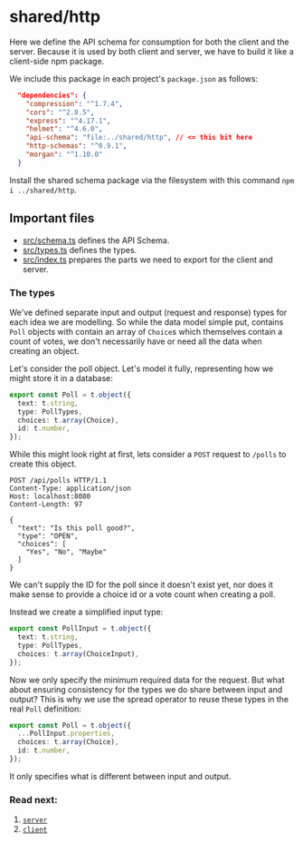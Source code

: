 # shared/http

Here we define the API schema for consumption for both the client and the server. Because it is used by both client and server, we have to build it like a client-side npm package.

We include this package in each project's `package.json` as follows:
```json
  "dependencies": {
    "compression": "^1.7.4",
    "cors": "^2.8.5",
    "express": "^4.17.1",
    "helmet": "^4.6.0",
    "api-schema": "file:../shared/http", // <= this bit here
    "http-schemas": "^0.9.1",
    "morgan": "^1.10.0"
  }
```

Install the shared schema package via the filesystem with this command `npm i ../shared/http`.

## Important files
* [src/schema.ts](https://github.com/Antman261/http-schemas-webserver-demo/blob/main/shared/http/src/schema.ts) defines the API Schema.
* [src/types.ts](https://github.com/Antman261/http-schemas-webserver-demo/blob/main/shared/http/src/types.ts) defines the types.
* [src/index.ts](https://github.com/Antman261/http-schemas-webserver-demo/blob/main/shared/http/src/index.ts) prepares the parts we need to export for the client and server.

### The types

We've defined separate input and output (request and response) types for each idea we are modelling. So while the data model simple put, contains `Poll` objects with contain an array of `Choice`s which themselves contain a count of votes, we don't necessarily have or need all the data when creating an object.

Let's consider the poll object. Let's model it fully, representing how we might store it in a database:

```ts
export const Poll = t.object({
  text: t.string,
  type: PollTypes,
  choices: t.array(Choice),
  id: t.number,
});
```

While this might look right at first, lets consider a `POST` request to `/polls` to create this object. 

``` 
POST /api/polls HTTP/1.1
Content-Type: application/json
Host: localhost:8080
Content-Length: 97

{
  "text": "Is this poll good?",
  "type": "OPEN",
  "choices": [
    "Yes", "No", "Maybe"
  ]
}
```

We can't supply the ID for the poll since it doesn't exist yet, nor does it make sense to provide a choice id or a vote count when creating a poll.

Instead we create a simplified input type:

```ts
export const PollInput = t.object({
  text: t.string,
  type: PollTypes,
  choices: t.array(ChoiceInput),
});
```

Now we only specify the minimum required data for the request. But what about ensuring consistency for the types we do share between input and output? This is why we use the spread operator to reuse these types in the real `Poll` definition:

```ts
export const Poll = t.object({
  ...PollInput.properties,
  choices: t.array(Choice),
  id: t.number,
});
```

It only specifies what is different between input and output.

### Read next:

1. [`server`](https://github.com/Antman261/http-schemas-webserver-demo/tree/main/server)
1. [`client`](https://github.com/Antman261/http-schemas-webserver-demo/tree/main/client)
